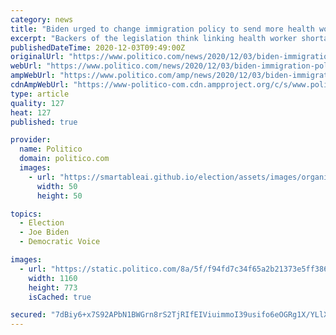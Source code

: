 ```yaml
---
category: news
title: "Biden urged to change immigration policy to send more health workers to Covid hot spots"
excerpt: "Backers of the legislation think linking health worker shortages with immigration policy will resonate with the incoming administration."
publishedDateTime: 2020-12-03T09:49:00Z
originalUrl: "https://www.politico.com/news/2020/12/03/biden-immigration-policy-health-workers-442411"
webUrl: "https://www.politico.com/news/2020/12/03/biden-immigration-policy-health-workers-442411"
ampWebUrl: "https://www.politico.com/amp/news/2020/12/03/biden-immigration-policy-health-workers-442411"
cdnAmpWebUrl: "https://www-politico-com.cdn.ampproject.org/c/s/www.politico.com/amp/news/2020/12/03/biden-immigration-policy-health-workers-442411"
type: article
quality: 127
heat: 127
published: true

provider:
  name: Politico
  domain: politico.com
  images:
    - url: "https://smartableai.github.io/election/assets/images/organizations/politico.com-50x50.jpg"
      width: 50
      height: 50

topics:
  - Election
  - Joe Biden
  - Democratic Voice

images:
  - url: "https://static.politico.com/8a/5f/f94fd7c34f65a2b21373e5ff3869/gettyimages-1229807401-1.jpg"
    width: 1160
    height: 773
    isCached: true

secured: "7dBiy6+x7S92APbN1BWGrn8rS2TjRIfEIViuimmoI39usifo6eOGRg1X/YLlXFdoXV65pMhZYBtHKjhZ2dq3eTe7Wn7/um6PMARzMmqDzB2FTdRfWM00+W/3wR2A/HXTOpe420ox/WO5idIiI8ZcFoSU0es+Eb6LO+JsAv22jDl4fqyd4dfhS+MienICxRCq2ytJsy8N9uvvUcmmTffvrwxIEbHhV4avdTTmttbDu9LDtU15dT0meN+aWGOf5E00Lzt1vHdmsOucfeU63b3s0fA69otb/2BRvXvYKJZ/zhBL3z3WFYbnq1tpqG7sMwc6VPwjG5WdLBPv+t9SVEqiPD3m8W76fI0k/pklTVJznQ4=;ZhoHoR7+qGz+BWI0EmCcOg=="
---
```


